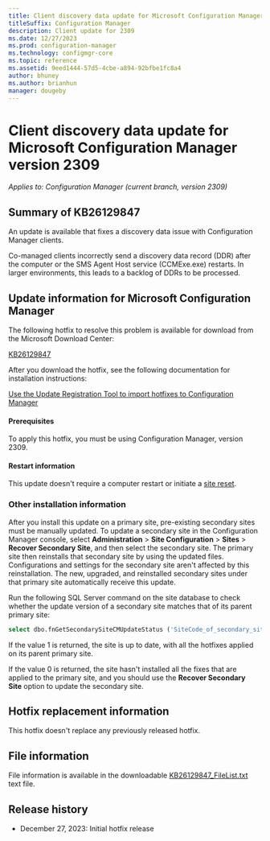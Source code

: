 ```yaml
---
title: Client discovery data update for Microsoft Configuration Manager version 2309
titleSuffix: Configuration Manager
description: Client update for 2309
ms.date: 12/27/2023
ms.prod: configuration-manager
ms.technology: configmgr-core
ms.topic: reference
ms.assetid: 9eed1444-57d5-4cbe-a894-92bfbe1fc8a4
author: bhuney
ms.author: brianhun
manager: dougeby
---
```


# Client discovery data update for Microsoft Configuration Manager version 2309

*Applies to: Configuration Manager (current branch, version 2309)*
## Summary of KB26129847

An update is available that fixes a discovery data issue with Configuration Manager clients.

Co-managed clients incorrectly send a discovery data record (DDR) after the computer or the SMS Agent Host service (CCMExe.exe) restarts. In larger environments, this leads to a backlog of DDRs to be processed.

## Update information for Microsoft  Configuration Manager
The following hotfix to resolve this problem is available for download from the Microsoft Download Center:

[KB26129847](https://aka.ms/KB26129847_Payload)

After you download the hotfix, see the following documentation for installation instructions:

[Use the Update Registration Tool to import hotfixes to Configuration Manager](../../core/servers/manage/use-the-update-registration-tool-to-import-hotfixes.md)

#### Prerequisites
To apply this hotfix, you must be using Configuration Manager, version 2309.

#### Restart information
This update doesn't require a computer restart or initiate a [site reset](../../core/servers/manage/modify-your-infrastructure.md#bkmk_reset).

### Other installation information
After you install this update on a primary site, pre-existing secondary sites must be manually updated. To update a secondary site in the Configuration Manager console, select **Administration** > **Site Configuration** > **Sites** >  **Recover Secondary Site**, and then select the secondary site. The primary site then reinstalls that secondary site by using the updated files. Configurations and settings for the secondary site aren't affected by this reinstallation. The new, upgraded, and reinstalled secondary sites under that primary site automatically receive this update.

Run the following SQL Server command on the site database to check whether the update version of a secondary site matches that of its parent primary site:
   ```sql
   select dbo.fnGetSecondarySiteCMUpdateStatus ('SiteCode_of_secondary_site')
   ```
If the value 1 is returned, the site is up to date, with all the hotfixes applied on its parent primary site.

If the value 0 is returned, the site hasn't installed all the fixes that are applied to the primary site, and you should use the **Recover Secondary Site** option to update the secondary site.

## Hotfix replacement information
This hotfix doesn't replace any previously released hotfix.

## File information
File information is available in the downloadable [KB26129847_FileList.txt](https://aka.ms/KB26129847_FileList) text file.

## Release history
- December 27, 2023: Initial hotfix release
